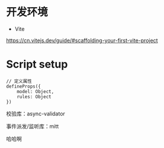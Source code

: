 # 开发环境

- Vite

https://cn.vitejs.dev/guide/#scaffolding-your-first-vite-project

# Script setup

```
// 定义属性
defineProps({
	model: Object,
	rules: Object
})
```



校验库：async-validator

事件派发/监听库：mitt

哈哈啊